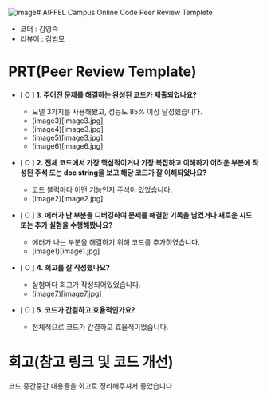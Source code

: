 ![image](https://github.com/user-attachments/assets/2372aac8-dacd-454b-a42a-8737b7d68e79)# AIFFEL Campus Online Code Peer Review Templete
- 코더 : 김영숙
- 리뷰어 : 김범모


# PRT(Peer Review Template)
- [ O ]  **1. 주어진 문제를 해결하는 완성된 코드가 제출되었나요?**  
    - 모델 3가지를 사용해봤고, 성능도 85% 이상 달성했습니다.
    - (image3)[image3.jpg]
    - (image4)[image3.jpg]
    - (image5)[image3.jpg]
    - (image6)[image6.jpg]
    
- [ O ]  **2. 전체 코드에서 가장 핵심적이거나 가장 복잡하고 이해하기 어려운 부분에 작성된 
주석 또는 doc string을 보고 해당 코드가 잘 이해되었나요?**
   - 코드 블럭마다 어떤 기능인지 주석이 있었습니다.
   - (image2)[image2.jpg]
        
- [ O ]  **3. 에러가 난 부분을 디버깅하여 문제를 해결한 기록을 남겼거나
새로운 시도 또는 추가 실험을 수행해봤나요?**
    - 에러가 나는 부분을 해결하기 위해 코드를 추가하였습니다.
    - (image1)[image1.jpg]
        
- [ O ]  **4. 회고를 잘 작성했나요?**
    - 실험마다 회고가 작성되어있었습니다.
    - (image7)[image7.jpg]
        
- [ O ]  **5. 코드가 간결하고 효율적인가요?**
    - 전체적으로 코드가 간결하고 효율적이었습니다.

# 회고(참고 링크 및 코드 개선)
코드 중간중간 내용들을 회고로 정리해주셔서 좋았습니다
